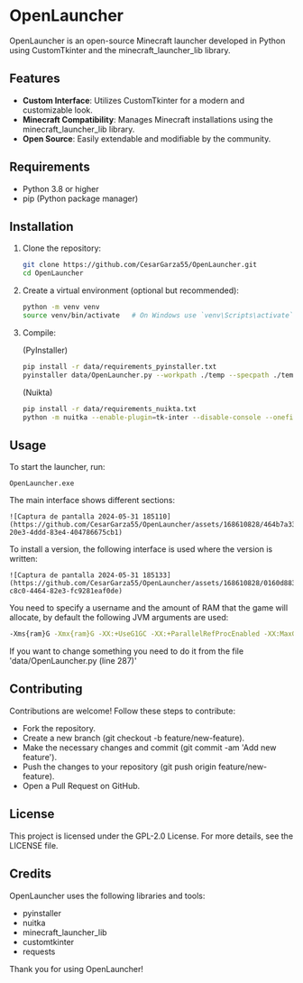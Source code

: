 # OpenLauncher

OpenLauncher is an open-source Minecraft launcher developed in Python using CustomTkinter and the minecraft_launcher_lib library.

## Features

- **Custom Interface**: Utilizes CustomTkinter for a modern and customizable look.
- **Minecraft Compatibility**: Manages Minecraft installations using the minecraft_launcher_lib library.
- **Open Source**: Easily extendable and modifiable by the community.

## Requirements

- Python 3.8 or higher
- pip (Python package manager)

## Installation

1. Clone the repository:
    ```bash
    git clone https://github.com/CesarGarza55/OpenLauncher.git
    cd OpenLauncher
    ```

2. Create a virtual environment (optional but recommended):
    ```bash
    python -m venv venv
    source venv/bin/activate   # On Windows use `venv\Scripts\activate`
    ```

3. Compile:
   
    (PyInstaller)
    ```bash
    pip install -r data/requirements_pyinstaller.txt
    pyinstaller data/OpenLauncher.py --workpath ./temp --specpath ./temp  --onefile --windowed --icon data/icon.ico --distpath ./ --noconfirm
    ```
   (Nuikta)
   ```bash
   pip install -r data/requirements_nuikta.txt
   python -m nuitka --enable-plugin=tk-inter --disable-console --onefile --windows-icon-from-ico=data/icon.ico data/OpenLauncher.py
   ```

## Usage

To start the launcher, run: 
    
    OpenLauncher.exe

The main interface shows different sections:

    ![Captura de pantalla 2024-05-31 185110](https://github.com/CesarGarza55/OpenLauncher/assets/168610828/464b7a33-20e3-4ddd-83e4-404786675cb1)

To install a version, the following interface is used where the version is written:

    ![Captura de pantalla 2024-05-31 185133](https://github.com/CesarGarza55/OpenLauncher/assets/168610828/0160d883-c8c0-4464-82e3-fc9281eaf0de)

You need to specify a username and the amount of RAM that the game will allocate, by default the following JVM arguments are used:

   ```bash
   -Xms{ram}G -Xmx{ram}G -XX:+UseG1GC -XX:+ParallelRefProcEnabled -XX:MaxGCPauseMillis=200 -XX:+UnlockExperimentalVMOptions -XX:+DisableExplicitGC -XX:+AlwaysPreTouch -XX:G1NewSizePercent=30 -XX:G1MaxNewSizePercent=40 -XX:G1HeapRegionSize=8M -XX:G1ReservePercent=20 -XX:G1HeapWastePercent=5 -XX:G1MixedGCCountTarget=4 -XX:InitiatingHeapOccupancyPercent=15 -XX:G1MixedGCLiveThresholdPercent=90 -XX:G1RSetUpdatingPauseTimePercent=5 -XX:SurvivorRatio=32 -XX:+PerfDisableSharedMem
   ```

If you want to change something you need to do it from the file 'data/OpenLauncher.py (line 287)'

## Contributing
Contributions are welcome! Follow these steps to contribute:

- Fork the repository.
- Create a new branch (git checkout -b feature/new-feature).
- Make the necessary changes and commit (git commit -am 'Add new feature').
- Push the changes to your repository (git push origin feature/new-feature).
- Open a Pull Request on GitHub.

## License
This project is licensed under the GPL-2.0 License. For more details, see the LICENSE file.

## Credits
OpenLauncher uses the following libraries and tools:

- pyinstaller
- nuitka
- minecraft_launcher_lib
- customtkinter
- requests

Thank you for using OpenLauncher!
